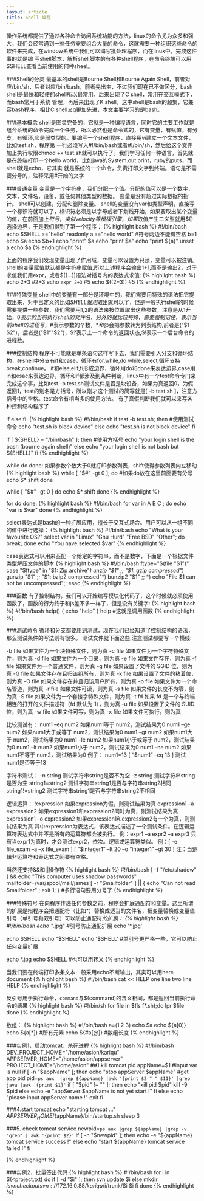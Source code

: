 ```yaml
---
layout: article
title: Shell 编程
---
```


操作系统都提供了通过各种命令访问系统功能的方法，linux的命令尤为众多和强大，我们会经常遇到一些任务需要组合大量的命令，这就需要一种组织这些命令的软件来完成，在window系统中我们可以编写批处理程序，而在linux中，完成这件事的就是编
写shell脚本，解析shell脚本的有各种shell程序，在命令终端可以用$SHELL查看当前使用的何种sheel。


###Shell的分类
最基本的shell是Bourne Shell和Bourne Again Shell，前者对应/bin/sh，后者对应/bin/bash，前者先出生，不过我们现在已不做区分，bash shell是最快和轻便的shell所以最常用，后来出现了C shell，常用在交互模式下，而bash常用于系统
管理，再后来出现了K shell，这中shell是bash的超集，它兼容bash程序，相比C shell又q更加先进，本文主要学习的是bash。

###基本概念
shell是图灵完备的，它就是一种编程语言，同时它的主要工作就是组合系统的命令完成一个任务，所以必然也是命令式的，它有变量，有赋值，有分支，有循环,它是弱类型的。要编写一个shell程序，直接用vi建立一个文本文件，比如test.sh，程序第
一行必须写入#!/bin/bash或者#!/bin/sh，然后给这个文件加上执行权限chmod +x test.sh就可以执行了。我们学习任何一种语言，首先就是在终端打印一个hello world，比如java的System.out.print，ruby的puts，而shell就是echo，它其实
就是系统的一个命令，负责打印文字到终端。语句是不需要分号的，注释采用#开始的文字

###普通变量
变量是一个字符串，我们分配一个值。分配的值可以是一个数字，文本，文件名，设备，或任何其他类型的数据。
变量是没有超过实际数据的指针。 shell可以创建，分配和删除变量。
shell的变量没有var和类型声明，直接写一个标识符就可以了，标识符必须是以字母或者下划线开始，如果要取出某个变量的值，在前面加上$符号，类似velocity等模板引擎，如果$取值产生二义型就用${}选择边界，于是我们得到了第一个程序：
{% highlight bash %}
#!/bin/bash
echo $SHELL
a="hello"
readonly a
a="hello world" #符号两边不能有空格
b=1
echo $a
echo $b+1
echo "print" $a
echo "print $a"
echo "print ${a}"
unset a
echo $a
{% endhighlight %}

上面的程序我们发现变量出现了作用域，变量可以设置为只读，变量可以被注销。shell的变量赋值默认都是字符串赋值,所以上述程序会输出1+1,而不是输出2，对于求值我们用expr，或者$((...))语法对括号内的表达式求值:
{% highlight bash %}
echo 2+3 #2+3
echo `expr 2+3` #5
echo $((2+3)) #5
{% endhighlight %}

###特殊变量
shell中的变量有一部分是环境中的，我们需要用特殊的语法把它提取出来，对于已定义的比如$SHELL就用$取出就可以了，但是一般执行shell的时候需要提供一些参数，我们需要用$1,$2的语法来按位置取出这些参数，注意是从1开始，$0表示的当前执行shell的文件名，
另外的就比较特殊，需要强制记住，$$表示当前shell的进程号，$#表示参数的个数，$*和$@会把参数转为列表结构,前者是("$1 $2")，后者是("$1""$2")，$?表示上一个命令的返回状态,$!表示一个后台命令的进程数。

###控制结构
程序不可能就是单条语句这样写下去，我们需要引入分支和循环结构，在shell中分支有if和case，循环有for,while,do while,select,循环支持break,continue。
if和else,elif,fi形成边界，循环用do和done来表达边界,case用in和esac来表达边界，循环和if都涉及到条件判断，linux中有一个test命令专门来完成这个事，比如test -b test.sh测试文件是否是块设备，如果为真返回0，为假返回1，test的别名是方括号，所以刚才这个测试的简写就是[ -b test.sh ]，注意方括号中的空格。test命令有相当多的使用方法。
有了真假判断我们就可以来写各种控制结构程序了

if else fi:
{% highlight bash %}
#!/bin/bash
if test -b test.sh; then #使用测试命令
   echo "test.sh is block device"
else
   echo "test.sh is not block device"
fi

if [ ${SHELL} = "/bin/bash" ]; then #使用方括号
   echo "your login shell is the bash (bourne again shell)"
else
   echo "your login shell is not bash but ${SHELL}"
fi
{% endhighlight %}

while do done: 如果参数个数大于0就打印参数列表，shift使得参数列表向左移动
{% highlight bash %}
while [ "$#" -gt 0 ]; do #如果do放在这里前面要有分号
        echo $*
        shift
done

while [ "$#" -gt 0 ]
do
    echo $*
    shift
done
{% endhighlight %}

for do done:
{% highlight bash %}
#!/bin/bash
for var in A B C ; do
   echo "var is $var"
done
{% endhighlight %}

select表达式是bash的一种扩展应用，擅长于交互式场合。用户可以从一组不同的值中进行选择：
{% highlight bash %}
#!/bin/bash
echo "What is your favourite OS?"
select var in "Linux" "Gnu Hurd" "Free BSD" "Other"; do
  break;
done
echo "You have selected $var"
{% endhighlight %}

case表达式可以用来匹配一个给定的字符串，而不是数字，下面是一个根据文件类型解压文件的脚本
{% highlight bash %}
 #!/bin/bash
 ftype="$(file "$1")"
 case "$ftype" in
 "$1: Zip archive"*)
    unzip "$1" ;;
 "$1: gzip compressed"*)
    gunzip "$1" ;;
 "$1: bzip2 compressed"*)
    bunzip2 "$1" ;;
 *) echo "File $1 can not be uncompressed";;
 esac
{% endhighlight %}

###函数
有了控制结构，我们可以开始编写模块化代码了，这个时候就必须使用函数了，函数的行为终于和js差不多一样了，但是没有关键字:
{% highlight bash %}
#!/bin/bash
help()
{
   echo "help"
}
help #这就是调用函数
{% endhighlight %}

###测试命令
循环和分支都要用到测试，现在我们已经知道了控制结构的语法，那么测试条件的写法则有很多。
测试文件就下面这些,注意测试都要写一个横线:

-b file 如果文件为一个块特殊文件，则为真
-c file 如果文件为一个字符特殊文件，则为真
-d file 如果文件为一个目录，则为真
-e file 如果文件存在，则为真
-f file 如果文件为一个普通文件，则为真
-g file 如果设置了文件的 SGID 位，则为真
-G file 如果文件存在且归该组所有，则为真
-k file 如果设置了文件的粘着位，则为真
-O file 如果文件存在并且归该用户所有，则为真
-p file 如果文件为一个命名管道，则为真
-r file 如果文件可读，则为真
-s file 如果文件的长度不为零，则为真
-S file 如果文件为一个套接字特殊文件，则为真
-t fd 如果 fd 是一个与终端相连的打开的文件描述符（fd 默认为 1），则为真
-u file 如果设置了文件的 SUID 位，则为真
-w file 如果文件可写，则为真
-x file 如果文件可执行，则为真

比较测试有：
num1 –eq       num2                  如果num1等于 num2，测试结果为0
num1 –ge num2                   如果num1大于或等于 num2，测试结果为0
num1 –gt num2                    如果num1大于 num2，测试结果为0
num1 –le num2                  如果num1小于或等于 num2，测试结果为0
num1 –lt  num2                  如果num1小于 num2，测试结果为0
num1 –ne num2                   如果num1不等于 num2，测试结果为0
例子：
num1=13
[ “$num1” –eq 13 ]     测试num1是否等于13

字符串测试：
-n string                                     测试字符串string是否不为空
-z string                                     测试字符串string是否为空
string1=string2                            测试字符串string1是否与字符串string2相同
string1!=string2                          测试字符串string1是否与字符串string2不相同

逻辑运算：
!expression                          如果expression为假，则测试结果为真
expression1 –a expression2   如果expression1和expression2同时为真，则测试结果为真
expression1 –o expression2   如果expression1和expression2有一个为真，则测试结果为真
其中expression为表达式，该表达式描述了一个测试条件。在逻辑运算符表达式中并不是所有的运算符都会被执行。
例：expr1 –a expr2 –a expr3
只有当expr1为真时，才会测试expr2，依次。逻辑或运算符类似。
例：[ -e file_exam –a –x file_exam ]
   [ “$integer1” –lt 20 –o “integer1” –gt 30 ]
注：当逻辑非运算符和表达式之间要有空格。

当然还支持&&和||操作符
{% highlight bash %}
#!/bin/bash
[ -f "/etc/shadow" ] && echo "This computer uses shadow passwords"
mailfolder=/var/spool/mail/james
[ -r "$mailfolder" ] || { echo "Can not read $mailfolder" ; exit 1; } #多行语句要用分号了
{% endhighlight %}


###特殊符号
在向程序传递任何参数之前，程序会扩展通配符和变量。这里所谓的扩展是指程序会把通配符（比如*）替换成适当的文件名，把变量替换成变量值
引号（单引号和双引号）可以防止通配符*的扩展：
{% highlight bash %}
#!/bin/bash
echo "*.jpg" #引号防止通配扩展
echo '*.jpg'

echo $SHELL
echo "$SHELL"
echo '$SHELL' #单引号更严格一些，它可以防止任何变量扩展

echo \*.jpg
echo \$SHELL #也可以用转义
{% endhighlight %}

当我们要在终端打印多条文本一般采用echo不断输出，其实可以用here document
{% highlight bash %}
#!/bin/bash
cat << HELP
one line
two line
HELP
{% endhighlight %}

反引号用于执行命令，`command`与$(command)的含义相同，都是返回当前执行命令的结果
{% highlight bash %}
#!/bin/sh
for file in $(ls f*.sh);do
    lpr $file
done
{% endhighlight %}

数组：
{% highlight bash %}
#!/bin/bash
a=(1 2 3)
echo $a
echo ${a[0]}
echo ${a[*]} #所有元素
echo ${#a[@]} #数组长度
{% endhighlight %}

###实例1，启动tomcat，杀死进程
{% highlight bash %}
#!/bin/bash
DEV_PROJECT_HOME="/home/asion/kariqu"
APPSERVER_HOME="/home/asion/appserver"
PROJECT_HOME="/home/asion"
##1.kill tomcat pid
appName=$1
#input var is null
if [ -n "$appName" ]; then
   echo "stop appServer $appName"
   #get app pid
   pid=`ps aux  |grep ${appName} |awk '{print $2 " " $11}' |grep java |awk '{print $1}'`
   if [ "$pid" != "" ]; then
      echo "kill pid $pid"
      kill -9 $pid
   else
      echo -e "appServer $appName is not yet start !"
   fi
else
  echo "please input appServer name !"
  exit
fi


###4.start tomcat
echo "starting tomcat ..."
$APPSERVER_HOME/${appName}/bin/startup.sh
sleep 3

###5. check tomcat service
newpid=`ps aux |grep ${appName} |grep -v "grep" | awk '{print $2}'`
if [ -n "$newpid" ]; then
    echo -e "${appName} tomcat service  success !"
else
    echo "start ${appName} tomcat service failed !"
fi

{% endhighlight %}


###实例2，批量签出代码
{% highlight bash %}
#!/bin/bash
for i in $(<project.txt)
do
if [ -d "$i" ]; then
svn update $i
else
mkdir $i
svn checkout svn://172.16.0.88/kariqu/$i/trunk/$i $i
fi
done
{% endhighlight %}
